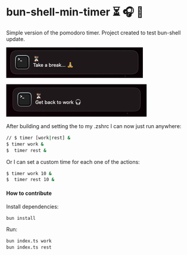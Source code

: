 # bun-shell-min-timer ⏳ 🎧 🧘

Simple version of the pomodoro timer. Project created to test bun-shell update.

![rest](https://github.com/marcosrjjunior/bun-shell-min-timer/blob/main/assets/rest-output.png?raw=true)

![work](https://github.com/marcosrjjunior/bun-shell-min-timer/blob/main/assets/work-output.png?raw=true)

After building and setting the to my .zshrc I can now just run anywhere:

```sh
// $ timer [work|rest] &
$ timer work &
$  timer rest &
```

Or I can set a custom time for each one of the actions:

```sh
$ timer work 10 &
$  timer rest 10 &
```

#### How to contribute

Install dependencies:

```bash
bun install
```

Run:

```bash
bun index.ts work
bun index.ts rest
```
